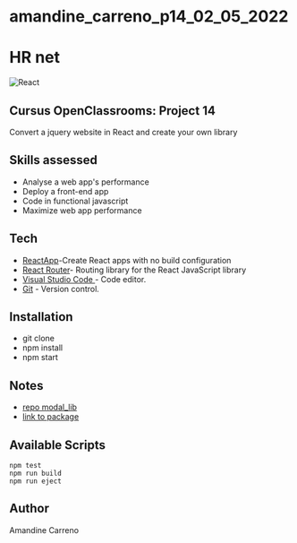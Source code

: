 # amandine_carreno_p14_02_05_2022
# HR net 

![React](https://shields.io/badge/madewith-ReactApp-teal)

## Cursus OpenClassrooms: Project 14
Convert a jquery website in React and create your own library
## Skills assessed

- Analyse a web app's performance 
- Deploy a front-end app
- Code in functional javascript
- Maximize web app performance

## Tech

- [ReactApp](https://github.com/facebook/create-react-app)-Create React apps with no build configuration
- [React Router](https://github.com/remix-run/react-router)- Routing library for the React JavaScript library
- [Visual Studio Code ](https://code.visualstudio.com/) - Code editor.
- [Git](https://git-scm.com/) - Version control.

## Installation

- git clone
- npm install
- npm start

## Notes
- [repo modal_lib](https://github.com/carra1358/amandine_carreno_P14_plugin) 
- [link to package](https://www.npmjs.com/package/amandine_carreno_p14_modal_lib)
## Available Scripts

`````
npm test
npm run build
npm run eject
`````

## Author

Amandine Carreno
